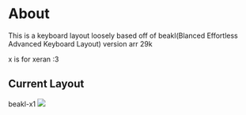 # About
This is a keyboard layout loosely based off of beakl(Blanced Effortless Advanced Keyboard Layout) version arr 29k

x is for xeran :3


## Current Layout
beakl-x1
<img src="https://raw.gihubusercontent.com/bigteefcat/beakl-x/main/beakl-x1/default-layer.png">
